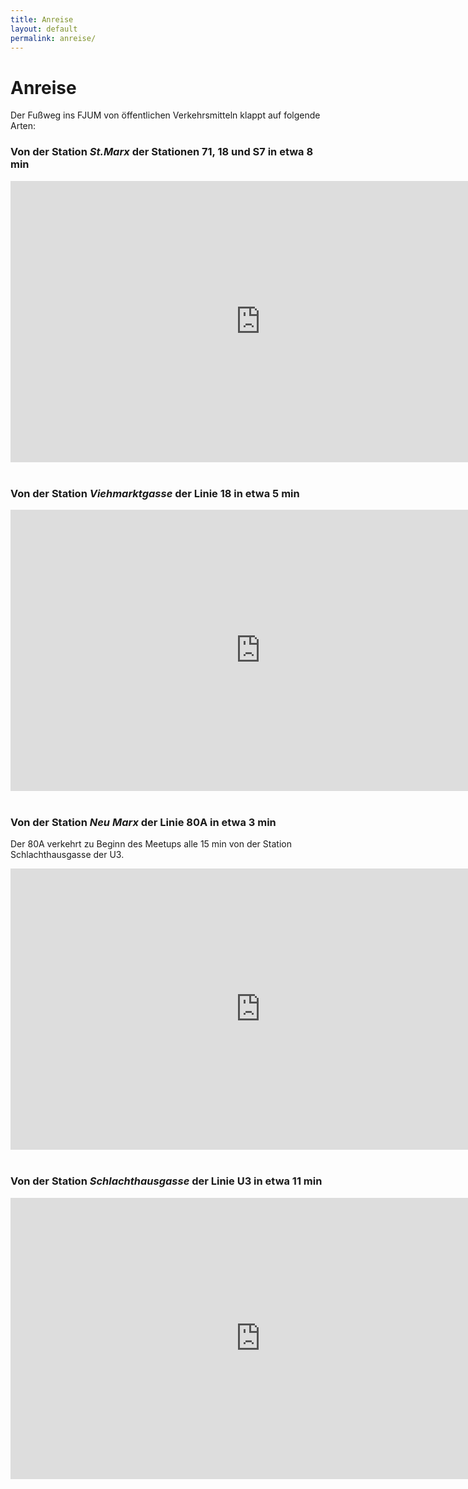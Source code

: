 ```yaml
---
title: Anreise
layout: default
permalink: anreise/
---
```


# Anreise

Der Fußweg ins FJUM von öffentlichen Verkehrsmitteln klappt auf folgende Arten:

### Von der Station _St.Marx_ der Stationen 71, 18 und S7 in etwa 8 min

<iframe width="800" height="450" frameborder="0" style="border:0" allowfullscreen
        src="https://www.google.com/maps/embed/v1/directions?key=AIzaSyA_XogORsf_cDS7v9AG50rrzeKzL_mdmw0&&origin=48.18883564690796,16.399798395749485&destination=Karl-Farkas-Gasse+18,+1030+Wien&mode=walking">
</iframe>
<br/><br/>

### Von der Station _Viehmarktgasse_ der Linie 18 in etwa 5 min

<iframe width="800" height="450" frameborder="0" style="border:0" allowfullscreen
        src="https://www.google.com/maps/embed/v1/directions?key=AIzaSyA_XogORsf_cDS7v9AG50rrzeKzL_mdmw0&&origin=48.19060232741077,16.401332619306004&destination=Karl-Farkas-Gasse+18,+1030+Wien&mode=walking">
</iframe>
<br/><br/>

### Von der Station _Neu Marx_ der Linie 80A in etwa 3 min

Der 80A verkehrt zu Beginn des Meetups alle 15 min von der Station Schlachthausgasse der U3.

<iframe width="800" height="450" frameborder="0" style="border:0" allowfullscreen
        src="https://www.google.com/maps/embed/v1/directions?key=AIzaSyA_XogORsf_cDS7v9AG50rrzeKzL_mdmw0&origin=48.18703314087545,16.403607132550633&destination=Karl-Farkas-Gasse+18,+1030+Wien&mode=walking">
</iframe>
<br/><br/>

### Von der Station _Schlachthausgasse_ der Linie U3 in etwa 11 min

<iframe width="800" height="450" frameborder="0" style="border:0" allowfullscreen
        src="https://www.google.com/maps/embed/v1/directions?key=AIzaSyA_XogORsf_cDS7v9AG50rrzeKzL_mdmw0&&origin=48.19452170880383,16.40670776617185&destination=Karl-Farkas-Gasse+18,+1030+Wien&mode=walking">
</iframe>
